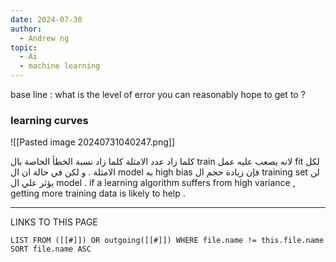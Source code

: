 ```yaml
---
date: 2024-07-30
author:
  - Andrew ng
topic:
  - Ai
  - machine learning
---
```

base line : what is the level of error you can reasonably hope to get to ? 
### learning curves 
![[Pasted image 20240731040247.png]]

كلما زاد عدد الامثلة كلما زاد نسبة الخطأ الخاصة بال train لانه يصعب عليه عمل fit لكل الامثلة . 
و لكن في حالة ان ال model به high bias فإن زيادة حجم ال training set لن يؤثر علي ال model . 
if a learning algorithm suffers from high variance , getting more training data is likely to help . 










----
LINKS TO THIS PAGE 
```dataview
LIST FROM ([[#]]) OR outgoing([[#]]) WHERE file.name != this.file.name SORT file.name ASC 
```

